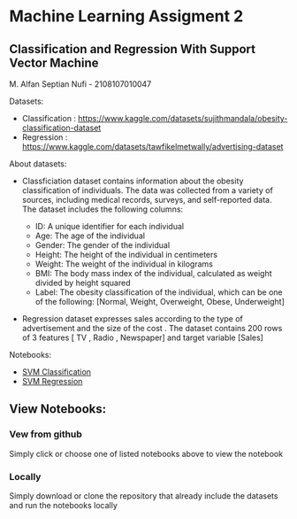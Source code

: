 # Machine Learning Assigment 2
## Classification and Regression With Support Vector Machine

M. Alfan Septian Nufi - 2108107010047

Datasets: 
-   Classification : https://www.kaggle.com/datasets/sujithmandala/obesity-classification-dataset
-   Regression : https://www.kaggle.com/datasets/tawfikelmetwally/advertising-dataset

About datasets:
-   Classficiation dataset contains information about the obesity classification of individuals. The data was collected from a variety of sources, including medical records, surveys, and self-reported data. The dataset includes the following columns:
    -  ID: A unique identifier for each individual
    -  Age: The age of the individual
    -  Gender: The gender of the individual
    -  Height: The height of the individual in centimeters
    -  Weight: The weight of the individual in kilograms
    -  BMI: The body mass index of the individual, calculated as weight divided by height squared
    -  Label: The obesity classification of the individual, which can be one of the following: [Normal, Weight, Overweight, Obese, Underweight]

-   Regression dataset expresses sales according to the type of advertisement and the size of the cost .
The dataset contains 200 rows of 3 features [ TV , Radio , Newspaper] and target variable [Sales]

Notebooks: 
- [SVM Classification](SVM_Classification.ipynb) 
- [SVM Regression](SVM_Regression.ipynb)

## View Notebooks:
### Vew from github
Simply click or choose one of listed notebooks above to view the notebook
### Locally
Simply download or clone the repository that already include the datasets and run the notebooks locally